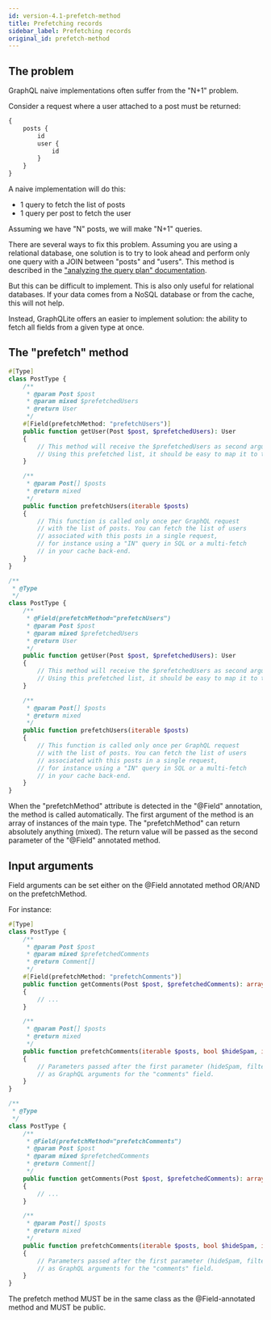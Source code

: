 ```yaml
---
id: version-4.1-prefetch-method
title: Prefetching records
sidebar_label: Prefetching records
original_id: prefetch-method
---
```


## The problem

GraphQL naive implementations often suffer from the "N+1" problem.

Consider a request where a user attached to a post must be returned:

```graphql
{
    posts {
        id
        user {
            id
        }
    }
}
```

A naive implementation will do this:

- 1 query to fetch the list of posts
- 1 query per post to fetch the user

Assuming we have "N" posts, we will make "N+1" queries.

There are several ways to fix this problem. 
Assuming you are using a relational database, one solution is to try to look 
ahead and perform only one query with a JOIN between "posts" and "users".
This method is described in the ["analyzing the query plan" documentation](query_plan.md).

But this can be difficult to implement. This is also only useful for relational databases. If your data comes from a 
NoSQL database or from the cache, this will not help.

Instead, GraphQLite offers an easier to implement solution: the ability to fetch all fields from a given type at once.

## The "prefetch" method

<!--DOCUSAURUS_CODE_TABS-->
<!--PHP 8+-->
```php
#[Type]
class PostType {
    /**
     * @param Post $post
     * @param mixed $prefetchedUsers
     * @return User
     */
    #[Field(prefetchMethod: "prefetchUsers")]
    public function getUser(Post $post, $prefetchedUsers): User
    {
        // This method will receive the $prefetchedUsers as second argument. This is the return value of the "prefetchUsers" method below.
        // Using this prefetched list, it should be easy to map it to the post
    }

    /**
     * @param Post[] $posts
     * @return mixed
     */
    public function prefetchUsers(iterable $posts)
    {
        // This function is called only once per GraphQL request
        // with the list of posts. You can fetch the list of users
        // associated with this posts in a single request,
        // for instance using a "IN" query in SQL or a multi-fetch
        // in your cache back-end.
    }
}
```
<!--PHP 7+-->
```php
/**
 * @Type
 */
class PostType {
    /**
     * @Field(prefetchMethod="prefetchUsers")
     * @param Post $post
     * @param mixed $prefetchedUsers
     * @return User
     */
    public function getUser(Post $post, $prefetchedUsers): User
    {
        // This method will receive the $prefetchedUsers as second argument. This is the return value of the "prefetchUsers" method below.
        // Using this prefetched list, it should be easy to map it to the post
    }

    /**
     * @param Post[] $posts
     * @return mixed
     */
    public function prefetchUsers(iterable $posts)
    {
        // This function is called only once per GraphQL request
        // with the list of posts. You can fetch the list of users
        // associated with this posts in a single request,
        // for instance using a "IN" query in SQL or a multi-fetch
        // in your cache back-end.
    }
}
```
<!--END_DOCUSAURUS_CODE_TABS-->


When the "prefetchMethod" attribute is detected in the "@Field" annotation, the method is called automatically.
The first argument of the method is an array of instances of the main type.
The "prefetchMethod" can return absolutely anything (mixed). The return value will be passed as the second parameter of the "@Field" annotated method.

## Input arguments

Field arguments can be set either on the @Field annotated method OR/AND on the prefetchMethod.

For instance:

<!--DOCUSAURUS_CODE_TABS-->
<!--PHP 8+-->
```php
#[Type]
class PostType {
    /**
     * @param Post $post
     * @param mixed $prefetchedComments
     * @return Comment[]
     */
    #[Field(prefetchMethod: "prefetchComments")]
    public function getComments(Post $post, $prefetchedComments): array
    {
        // ...
    }

    /**
     * @param Post[] $posts
     * @return mixed
     */
    public function prefetchComments(iterable $posts, bool $hideSpam, int $filterByScore)
    {
        // Parameters passed after the first parameter (hideSpam, filterByScore...) are automatically exposed 
        // as GraphQL arguments for the "comments" field.
    }
}
```
<!--PHP 7+-->
```php
/**
 * @Type
 */
class PostType {
    /**
     * @Field(prefetchMethod="prefetchComments")
     * @param Post $post
     * @param mixed $prefetchedComments
     * @return Comment[]
     */
    public function getComments(Post $post, $prefetchedComments): array
    {
        // ...
    }

    /**
     * @param Post[] $posts
     * @return mixed
     */
    public function prefetchComments(iterable $posts, bool $hideSpam, int $filterByScore)
    {
        // Parameters passed after the first parameter (hideSpam, filterByScore...) are automatically exposed 
        // as GraphQL arguments for the "comments" field.
    }
}
```
<!--END_DOCUSAURUS_CODE_TABS-->

The prefetch method MUST be in the same class as the @Field-annotated method and MUST be public.
